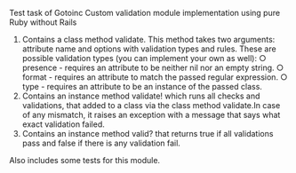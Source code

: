 Test task of Gotoinc
Custom validation module implementation using pure Ruby without Rails

1. Contains a class method validate. This method takes two arguments: attribute
name and options with validation types and rules. These are possible validation
types (you can implement your own as well):
  ○ presence - requires an attribute to be neither nil nor an empty string.
  ○ format - requires an attribute to match the passed regular expression.
  ○ type - requires an attribute to be an instance of the passed class.
2. Contains an instance method validate! which runs all checks and validations,
that added to a class via the class method validate.In case of any mismatch, it
raises an exception with a message that says what exact validation failed.
3. Contains an instance method valid? that returns true if all validations pass and
false if there is any validation fail.

Also includes some tests for this module.
